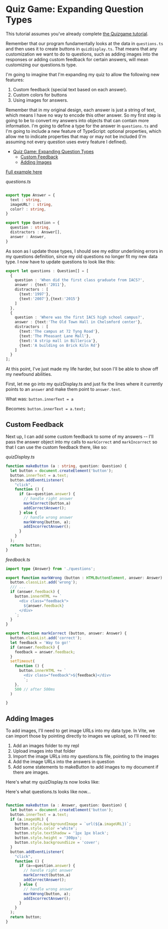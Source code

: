 # Quiz Game: Expanding Question Types

This tutorial assumes you've already complete [the Quizgame tutorial](quizgame-1.md).

Remember that our program fundamentally looks at the data in `questions.ts` and then uses it to create buttons in `quizDisplay.ts`. That means that any customization we want to do to questions, such as adding images into the responses or adding custom feedback for certain answers, will mean customizing our questions.ts type.

I'm going to imagine that I'm expanding my quiz to allow the following new features:

1. Custom feedback (special text based on each answer).
2. Custom colors for buttons
3. Using images for answers.
   
Remember that in my original design, each answer is just a string of text, which means I have no way to encode this other answer. So my first step is going to be to convert my answers into objects that can contain more information. I'm going to define a type for the answer in `questions.ts` and I'm going to include a new feature of TypeScript: optional properties, which allow me to indicate properties that may or may not be included (I'm assuming not every question uses every feature I defined).

- [Quiz Game: Expanding Question Types](#quiz-game-expanding-question-types)
  - [Custom Feedback](#custom-feedback)
  - [Adding Images](#adding-images)

[Full example here](https://replit.com/@ThomasHinkle/QuizGame-Full#quiz.ts)

*questions.ts*

```typescript

export type Answer = {
  text : string,
  imageURL? : string,
  color? : string,
}

export type Question = {  
  question : string,
  distractors : Answer[],
  answer : Answer,
}
```

As soon as I update those types, I should see my editor underlining errors in my questions definition, since my old questions no longer fit my new data type. I now have to update questions to look like this:

```typescript
export let questions : Question[] = [
  {
    question : 'When did the first class graduate from IACS?',
    answer : {text:'2011'},
    distractors : [
      {text:'1997'},
      {text:'2007'},{text:'2015'}
    ]
  },
  {
    question : 'Where was the first IACS high school campus?',
    answer : {text:'The Old Town Hall in Chelsmford center'},
    distractors : [
      {text:'The campus at 72 Tyng Road'},
      {text:'The Pheasant Lane Mall'},
      {text:'A strip mall in Billerica'},
      {text:'A building on Brick Kiln Rd'}
    ]
  }
];
```

At this point, I've just made my life harder, but soon I'll be able to show off my newfound abilities.

First, let me go into my quizDisplay.ts and just fix the lines where it currently points to an `answer` and make them point to `answer.text`.

What was:
`button.innerText = a`

Becomes:
`button.innerText = a.text;`

## Custom Feedback

Next up, I can add some custom feedback to some of my answers -- I'll pass the answer object into my calls to `markCorrect` and `markIncorrect` so that I can use the custom feedback there, like so:

*quizDisplay.ts*

```typescript
function makeButton (a : string, question: Question) {
  let button = document.createElement('button');
  button.innerText = a.text;
  button.addEventListener(
    "click",
    function () {
      if (a==question.answer) {
        // handle right answer
        markCorrect(button,a)
        addCorrectAnswer();
      } else {
        // handle wrong answer
        markWrong(button, a);
        addIncorrectAnswer();
      }
    }
  );
  return button;
}
```

*feedback.ts*

```typescript
import type {Answer} from './questions';

export function markWrong (button : HTMLButtonElement, answer: Answer) {
  button.classList.add('wrong');
  /// ...
  if (answer.feedback) {
    button.innerHTML += `
      <div class="feedback">
        ${answer.feedback}
      </div>
    `;
  }
}

export function markCorrect (button, answer: Answer) {
  button.classList.add('correct');
  let feedback = 'Way to go!'
  if (answer.feedback) {
    feedback = answer.feedback;
  }
  setTimeout(
    function () {
      button.innerHTML += `
        <div class="feedback">${feedback}</div>
        `;
    },
    500 // after 500ms
  )

}
```

## Adding Images

To add images, I'll need to get image URLs into my data type. In Vite, we can import those by pointing directly to images we upload, so I'll need to:

1. Add an images folder to my repl
1. Upload images into that folder
1. Import the image URLs into my questions.ts file, pointing to the images
1. Add the image URLs into the answers in question
1. Add some statements to makeButton to add images to my document if there
   are images.

Here's what my quizDisplay.ts now looks like:

Here's what questions.ts looks like now...
```typescript
```


```typescript
function makeButton (a : Answer, question: Question) {
  let button = document.createElement('button');
  button.innerText = a.text;
  if (a.imageURL) {
    button.style.backgroundImage = `url(${a.imageURL})`;
    button.style.color ='white';
    button.style.textShadow = '1px 1px black';
    button.style.height = '300px';
    button.style.backgroundSize = 'cover';
  }
  button.addEventListener(
    "click",
    function () {
      if (a==question.answer) {
        // handle right answer
        markCorrect(button,a)
        addCorrectAnswer();
      } else {
        // handle wrong answer
        markWrong(button, a);
        addIncorrectAnswer();
      }
    }
  );
  return button;
}
```
